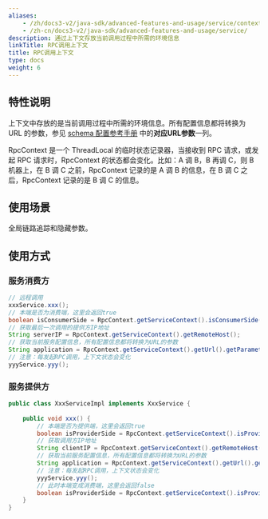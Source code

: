 ```yaml
---
aliases:
    - /zh/docs3-v2/java-sdk/advanced-features-and-usage/service/context/
    - /zh-cn/docs3-v2/java-sdk/advanced-features-and-usage/service/
description: 通过上下文存放当前调用过程中所需的环境信息
linkTitle: RPC调用上下文
title: RPC调用上下文
type: docs
weight: 6
---
```





## 特性说明
上下文中存放的是当前调用过程中所需的环境信息。所有配置信息都将转换为 URL 的参数，参见 [schema 配置参考手册](../../../reference-manual/config/properties/) 中的**对应URL参数**一列。

RpcContext 是一个 ThreadLocal 的临时状态记录器，当接收到 RPC 请求，或发起 RPC 请求时，RpcContext 的状态都会变化。比如：A 调 B，B 再调 C，则 B 机器上，在 B 调 C 之前，RpcContext 记录的是 A 调 B 的信息，在 B 调 C 之后，RpcContext 记录的是 B 调 C 的信息。

## 使用场景
全局链路追踪和隐藏参数。

## 使用方式

### 服务消费方
```java
// 远程调用
xxxService.xxx();
// 本端是否为消费端，这里会返回true
boolean isConsumerSide = RpcContext.getServiceContext().isConsumerSide();
// 获取最后一次调用的提供方IP地址
String serverIP = RpcContext.getServiceContext().getRemoteHost();
// 获取当前服务配置信息，所有配置信息都将转换为URL的参数
String application = RpcContext.getServiceContext().getUrl().getParameter("application");
// 注意：每发起RPC调用，上下文状态会变化
yyyService.yyy();
```

### 服务提供方
```java
public class XxxServiceImpl implements XxxService {
 
    public void xxx() {
        // 本端是否为提供端，这里会返回true
        boolean isProviderSide = RpcContext.getServiceContext().isProviderSide();
        // 获取调用方IP地址
        String clientIP = RpcContext.getServiceContext().getRemoteHost();
        // 获取当前服务配置信息，所有配置信息都将转换为URL的参数
        String application = RpcContext.getServiceContext().getUrl().getParameter("application");
        // 注意：每发起RPC调用，上下文状态会变化
        yyyService.yyy();
        // 此时本端变成消费端，这里会返回false
        boolean isProviderSide = RpcContext.getServiceContext().isProviderSide();
    } 
}
```
